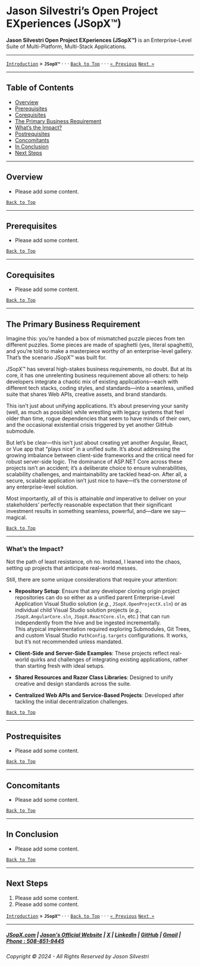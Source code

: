 # Jason Silvestri’s Open Project EXperiences (JSopX™)

**Jason Silvestri Open Project EXperiences (JSopX™)** is an Enterprise-Level Suite of Multi-Platform, Multi-Stack Applications.  

---

[`Introduction`](./Introduction.md) » **`JSopX™`**  · · ·  [`Back to Top`](#table-of-contents) · · · [`« Previous`](./Alerts.md) [`Next »`](./JSopxProjects.md)

---

## Table of Contents

- [Overview](#overview)
- [Prerequisites](#prerequisites)
- [Corequisites](#corequisites)
- [The Primary Business Requirement](#the-primary-business-requirement)
- [What’s the Impact?](#whats-the-impact)
- [Postrequisites](#postrequisites) 
- [Concomitants](#concomitants)
- [In Conclusion](#in-conclusion)
- [Next Steps](#next-steps)


---

## **Overview**  

- Please add some content. 


[`Back to Top`](#table-of-contents)

---

## **Prerequisites**  
- Please add some content. 

[`Back to Top`](#table-of-contents)

---

## **Corequisites**  

- Please add some content. 
 
[`Back to Top`](#table-of-contents)

---

## **The Primary Business Requirement**

Imagine this: you’re handed a box of mismatched puzzle pieces from ten different puzzles. Some pieces are made of spaghetti (yes, literal spaghetti), and you’re told to make a masterpiece worthy of an enterprise-level gallery. That’s the scenario JSopX™ was built for.  

JSopX™ has several high-stakes business requirements, no doubt. But at its core, it has one unrelenting business requirement above all others: to help developers integrate a chaotic mix of existing applications—each with different tech stacks, coding styles, and standards—into a seamless, unified suite that shares Web APIs, creative assets, and brand standards.  

This isn’t just about unifying applications. It’s about preserving your sanity (well, as much as possible) while wrestling with legacy systems that feel older than time, rogue dependencies that seem to have minds of their own, and the occasional existential crisis triggered by yet another GitHub submodule.  

But let’s be clear—this isn’t just about creating yet another Angular, React, or Vue app that “plays nice” in a unified suite. It’s about addressing the growing imbalance between client-side frameworks and the critical need for robust server-side logic. The dominance of ASP.NET Core across these projects isn’t an accident; it’s a deliberate choice to ensure vulnerabilities, scalability challenges, and maintainability are tackled head-on. After all, a secure, scalable application isn’t just nice to have—it’s the cornerstone of any enterprise-level solution.  

Most importantly, all of this is attainable *and* imperative to deliver on your stakeholders’ perfectly reasonable expectation that their significant investment results in something seamless, powerful, and—dare we say—magical.  


[`Back to Top`](#table-of-contents) 

---

### **What’s the Impact?**

Not the path of least resistance, oh no. Instead, I leaned into the chaos, setting up projects that anticipate real-world messes.  

Still, there are some unique considerations that require your attention:  

- **Repository Setup**: Ensure that any developer cloning origin project repositories can do so either as a unified parent Enterprise-Level Application Visual Studio solution (*e.g.*, `JSopX.OpenProjectX.sln`) or as individual child Visual Studio solution projects (*e.g.*, `JSopX.AngularCore.sln`, `JSopX.ReactCore.sln`, etc.) that can run independently from the hive and be ingested incrementally.  
  This atypical implementation required exploring Submodules, Git Trees, and custom Visual Studio `PathConfig.targets` configurations. It works, but it’s not recommended unless mandated.  

- **Client-Side and Server-Side Examples**: These projects reflect real-world quirks and challenges of integrating existing applications, rather than starting fresh with ideal setups.  

- **Shared Resources and Razor Class Libraries**: Designed to unify creative and design standards across the suite.  

- **Centralized Web APIs and Service-Based Projects**: Developed after tackling the initial decentralization challenges.  


[`Back to Top`](#table-of-contents) 

---

## **Postrequisites**  

- Please add some content. 

[`Back to Top`](#table-of-contents) 

---

## **Concomitants**  

- Please add some content. 

[`Back to Top`](#table-of-contents) 

---

## **In Conclusion**  

- Please add some content. 

[`Back to Top`](#table-of-contents) 

---

## **Next Steps**  

1. Please add some content. 
2. Please add some content.


[`Introduction`](./Introduction.md) » **`JSopX™`**  · · ·  [`Back to Top`](#table-of-contents) · · · [`« Previous`](./Alerts.md) [`Next »`](./JSopxProjects.md)

---

##### [JSopX.com](https://www.jsopx.com/) | [Jason's Official Website](https://www.jsilvestri.com/) | [X](https://www.x.com/JasonSilvestri) | [LinkedIn](http://www.linkedin.com/in/JasonSilvestri) | [GitHub](https://github.com/JasonSilvestri) | [Gmail](mailto:therealjasonsilvestri@gmail.com) | [Phone : 508-851-9445](phoneto:508-851-9445)

###### Copyright © 2024 - All Rights Reserved by Jason Silvestri
